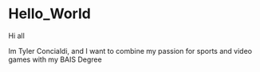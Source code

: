# Hello_World

Hi all

Im Tyler Concialdi, and I want to combine my passion for sports and video games with my BAIS Degree
